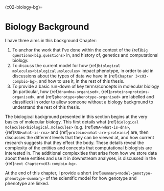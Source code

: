 (c02-biology-bg)=
# Biology Background

I have three aims in this background Chapter: 
1. To anchor the work that I've done within the context of the {ref}`big questions<big.questions>` in, and history of, genetics and computational biology.
2. To discuss the current model for how {ref}`biological molecules<biological.molecules>` impact phenotype, in order to aid in discussions about the types of data we have in {ref}`Chapter 3<c03-compbio-bg>`, and how to use it, in the rest of this thesis.
3. To provide a basic run-down of key terms/concepts in molecular biology (in particular, how {ref}`dna<dna-organised>`, {ref}`proteins<proteins-organised>`, and {ref}`phenotype<phenotype-organised>` are labelled and classified)  in order to allow someone without a biology background to understand the rest of this thesis. 

The biological background presented in this section begins at the very basics of molecular biology. This first details what {ref}`biological molecules<biological.molecules>` (e.g. {ref}`DNA<what-is-dna>`, {ref}`RNA<what-is-rna>` and {ref}`proteins<what-are-proteins>`) are, then discusses the different levels that they can be viewed at, and how current research suggests that they effect the body. 
These details reveal the complexity of the entities and concepts that computational biologists are interested in. 
The additional complexities that arise from how we store data about these entities and use it in downstream analyses, is discussed in the {ref}`next Chapter<c03-compbio-bg>`. 

At the end of this chapter, I provide a short {ref}`summary<model-genotype-phenotype-summary>` of the scientific model for how genotype and phenotype are linked.
